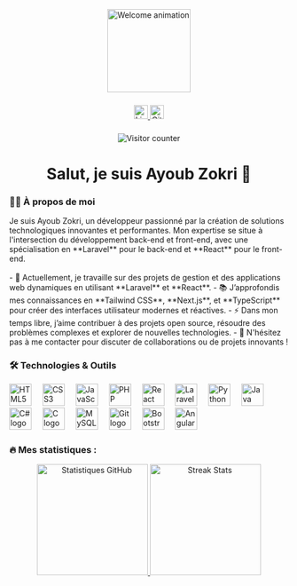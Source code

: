 <div align="center">
  <img height="150" src="https://user-images.githubusercontent.com/64897654/216853779-0151c7b7-d0d8-4db5-9439-d343e8c2ae04.gif" alt="Welcome animation" />
</div>

###

<div align="center">
  <a href="https://www.linkedin.com/in/ayoub-zekri-11ba5a156" target="_blank">
    <img src="https://img.shields.io/static/v1?message=LinkedIn&logo=linkedin&label=&color=0077B5&logoColor=white&labelColor=&style=for-the-badge" height="25" alt="LinkedIn logo" />
  </a>
  <a href="https://github.com/Ayoubzkr" target="_blank">
    <img src="https://img.shields.io/static/v1?message=GitHub&logo=github&label=&color=181717&logoColor=white&labelColor=&style=for-the-badge" height="25" alt="GitHub logo" />
  </a>
</div>

###

<div align="center">
  <img src="https://visitor-badge.laobi.icu/badge?page_id=Ayoubzkr.Ayoubzkr&" alt="Visitor counter" />
</div>

###

<h1 align="center">Salut, je suis Ayoub Zokri 👋</h1>

###

<h3 align="left">👨‍💻 À propos de moi</h3>

<p align="left">
Je suis Ayoub Zokri, un développeur passionné par la création de solutions technologiques innovantes et performantes. Mon expertise se situe à l'intersection du développement back-end et front-end, avec une spécialisation en **Laravel** pour le back-end et **React** pour le front-end.  
<br><br>
- 🔭 Actuellement, je travaille sur des projets de gestion et des applications web dynamiques en utilisant **Laravel** et **React**.  
- 📚 J’approfondis mes connaissances en **Tailwind CSS**, **Next.js**, et **TypeScript** pour créer des interfaces utilisateur modernes et réactives.  
- ⚡ Dans mon temps libre, j’aime contribuer à des projets open source, résoudre des problèmes complexes et explorer de nouvelles technologies.  
- 💬 N'hésitez pas à me contacter pour discuter de collaborations ou de projets innovants !
</p>

###

<h3 align="left">🛠️ Technologies & Outils</h3>

<div align="left">
  <img src="https://cdn.jsdelivr.net/gh/devicons/devicon/icons/html5/html5-original.svg" height="40" alt="HTML5 logo" />
  <img width="12" />
  <img src="https://cdn.jsdelivr.net/gh/devicons/devicon/icons/css3/css3-original.svg" height="40" alt="CSS3 logo" />
  <img width="12" />
  <img src="https://cdn.jsdelivr.net/gh/devicons/devicon/icons/javascript/javascript-original.svg" height="40" alt="JavaScript logo" />
  <img width="12" />
  <img src="https://cdn.jsdelivr.net/gh/devicons/devicon/icons/php/php-original.svg" height="40" alt="PHP logo" />
  <img width="12" />
  <img src="https://cdn.jsdelivr.net/gh/devicons/devicon/icons/react/react-original.svg" height="40" alt="React logo" />
  <img width="12" />
  <img src="https://cdn.jsdelivr.net/gh/devicons/devicon/icons/laravel/laravel-plain.svg" height="40" alt="Laravel logo" />
  <img width="12" />
 
  <img src="https://cdn.jsdelivr.net/gh/devicons/devicon/icons/python/python-original.svg" height="40" alt="Python logo" />
  <img width="12" />
  <img src="https://cdn.jsdelivr.net/gh/devicons/devicon/icons/java/java-original.svg" height="40" alt="Java logo" />
  <img width="12" />
  <img src="https://cdn.jsdelivr.net/gh/devicons/devicon/icons/csharp/csharp-original.svg" height="40" alt="C# logo" />
  <img width="12" />
  <img src="https://cdn.jsdelivr.net/gh/devicons/devicon/icons/c/c-original.svg" height="40" alt="C logo" />
  <img width="12" />
  <img src="https://cdn.jsdelivr.net/gh/devicons/devicon/icons/mysql/mysql-original.svg" height="40" alt="MySQL logo" />
  <img width="12" />
  <img src="https://cdn.jsdelivr.net/gh/devicons/devicon/icons/git/git-original.svg" height="40" alt="Git logo" />
  <img width="12" />
  <img src="https://cdn.jsdelivr.net/gh/devicons/devicon/icons/bootstrap/bootstrap-original.svg" height="40" alt="Bootstrap logo" />
  <img width="12" />
  <img src="https://cdn.jsdelivr.net/gh/devicons/devicon/icons/angularjs/angularjs-original.svg" height="40" alt="Angular logo" />
</div>

###

<h3 align="left">🔥 Mes statistiques :</h3>

<div align="center">
  <a href="https://github.com/Ayoubzkr">
    <img src="https://github-readme-stats.vercel.app/api?username=Ayoubzkr&show_icons=true&theme=radical&hide_border=true" height="200" alt="Statistiques GitHub" />
  </a>
  <a href="https://github.com/Ayoubzkr">
    <img src="https://github-readme-streak-stats.herokuapp.com?user=Ayoubzkr&theme=radical&hide_border=true&date_format=j%20M%5B%20Y%5D" height="200" alt="Streak Stats" />
  </a>
</div>
